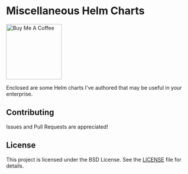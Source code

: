 # Miscellaneous Helm Charts

<a href="https://www.buymeacoffee.com/naterator" target="_blank">
<img src="https://cdn.buymeacoffee.com/buttons/v2/default-red.png"
  alt="Buy Me A Coffee" style="width: 150px !important;" ></a>

Enclosed are some Helm charts I've authored that may be useful
in your enterprise.

## Contributing

Issues and Pull Requests are appreciated!

## License

This project is licensed under the BSD License. See the
[LICENSE](LICENSE) file for details.
